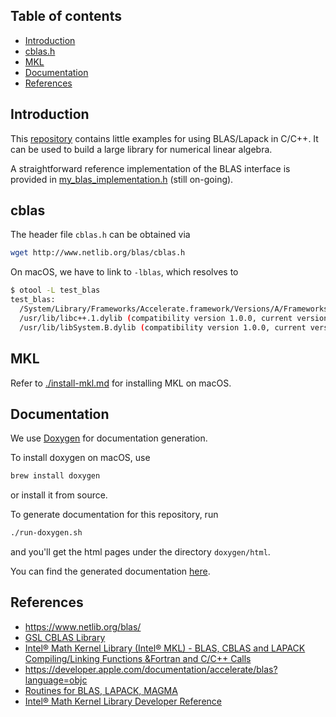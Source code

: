 ## Table of contents

- [Introduction](#introduction)
- [cblas.h](#cblas)
- [MKL](#mkl)
- [Documentation](#documentation)
- [References](#references)

## Introduction

This [repository][5] contains little examples for using
BLAS/Lapack in C/C++. It can be used to build
a large library for numerical linear algebra.

A straightforward reference implementation of the BLAS
interface is provided in [my_blas_implementation.h][4] (still on-going).

## cblas

The header file `cblas.h` can be obtained via

```sh
wget http://www.netlib.org/blas/cblas.h
```

On macOS, we have to link to `-lblas`, which resolves to

```sh
$ otool -L test_blas
test_blas:
  /System/Library/Frameworks/Accelerate.framework/Versions/A/Frameworks/vecLib.framework/Versions/A/libBLAS.dylib (compatibility version 1.0.0, current version 1.0.0)
  /usr/lib/libc++.1.dylib (compatibility version 1.0.0, current version 120.1.0)
  /usr/lib/libSystem.B.dylib (compatibility version 1.0.0, current version 1226.10.1)
```

## MKL

Refer to [./install-mkl.md][9] for installing MKL on macOS.


## Documentation

We use [Doxygen][3] for documentation generation.

To install doxygen on macOS, use

```sh
brew install doxygen
```

or install it from source.

To generate documentation for this repository, run

```sh
./run-doxygen.sh
```
and you'll get the html pages under the directory `doxygen/html`.

You can find the generated documentation [here][6].

## References

- https://www.netlib.org/blas/
- [GSL CBLAS Library][2]
- [Intel® Math Kernel Library (Intel® MKL) - BLAS, CBLAS and LAPACK Compiling/Linking Functions &Fortran and C/C++ Calls][1]
- https://developer.apple.com/documentation/accelerate/blas?language=objc
- [Routines for BLAS, LAPACK, MAGMA][7]
- [Intel® Math Kernel Library Developer Reference][8]

[9]: https://github.com/csukuangfj/blas-lapack-in-c-cplusplus/install-mkl.md
[8]: https://software.intel.com/sites/default/files/mkl-2019-developer-reference-c_3.pdf
[7]: http://www.icl.utk.edu/~mgates3/docs/lapack.html
[6]: https://csukuangfj.github.io/doc/blas-lapack-in-c-cplusplus/index.html
[5]: https://github.com/csukuangfj/blas-lapack-in-c-cplusplus
[4]: https://github.com/csukuangfj/blas-lapack-in-c-cplusplus/my_blas_implementation.h
[3]: http://www.doxygen.nl/manual/
[2]: https://www.gnu.org/software/gsl/doc/html/cblas.html
[1]: https://software.intel.com/en-us/articles/intel-math-kernel-library-intel-mkl-blas-cblas-and-lapack-compilinglinking-functions-fortran-and-cc-calls#1

